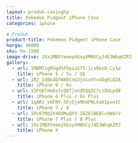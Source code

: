 ```yaml
---
layout: produk-casinghp
title: Pokemon Pidgeot iPhone Case
categories: iphone

# Produk
product-title: Pokemon Pidgeot iPhone Case
harga: 90000
sku: hn-1990
image-drive: 1Xx1MBXYeeeyhGxyXMNVCyJ4E3WbqKZR3
gallery:
  - url: 1MBMTsgROgdSF0piaS75-1cx8ez8-Cy1a
    title: iPhone 5 / 5s / SE
  - url: 1R2_IdBk4QfWAECnUJjosuVtvoDgELQZA
    title: iPhone 6 / 6s
  - url: 15FGBlHwbu7xQ6TjwndEQq3C7csOULpO8
    title: iPhone 6 Plus / 6s Plus
  - url: 1qARz_s6FNY-5Ey5jxMKAPNLXa6IpvotC
    title: iPhone 7 / 8
  - url: 1Pc67MdJX40dMuQYV-IB2blNEBlvXWArV
    title: iPhone 7 Plus / 8 Plus
  - url: 1Xx1MBXYeeeyhGxyXMNVCyJ4E3WbqKZR3
    title: iPhone X
---
```

